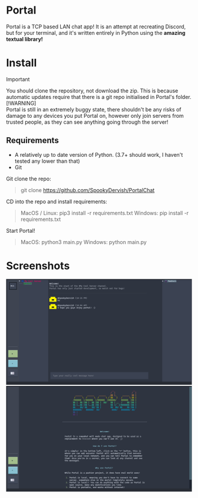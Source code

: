 # Portal
Portal is a TCP based LAN chat app! It is an attempt at recreating Discord, but for your terminal, and it's written entirely in Python using the **amazing textual library!**

# Install
> [!IMPORTANT]  
> You should clone the repository, not download the zip. This is because automatic updates require
> that there is a git repo initialised in Portal's folder.
> [!WARNING]  
> Portal is still in an extremely buggy state, there shouldn't be any risks of damage to any devices
> you put Portal on, however only join servers from trusted people, as they can see anything going
> through the server!

## Requirements
- A relatively up to date version of Python. (3.7+ should work, I haven't tested any lower than that)
- Git

Git clone the repo:
> git clone https://github.com/SpookyDervish/PortalChat

CD into the repo and install requirements:
> MacOS / Linux: pip3 install -r requirements.txt
> Windows: pip install -r requirements.txt

Start Portal!
> MacOS: python3 main.py
> Windows: python main.py

# Screenshots
![A screenshot of Portal, showing what the UI looks like when you're in a server.](screenshots/screenshot1.png)
![A screenshot of Portal, showing what the welcome screen looks like.](screenshots/screenshot2.png)